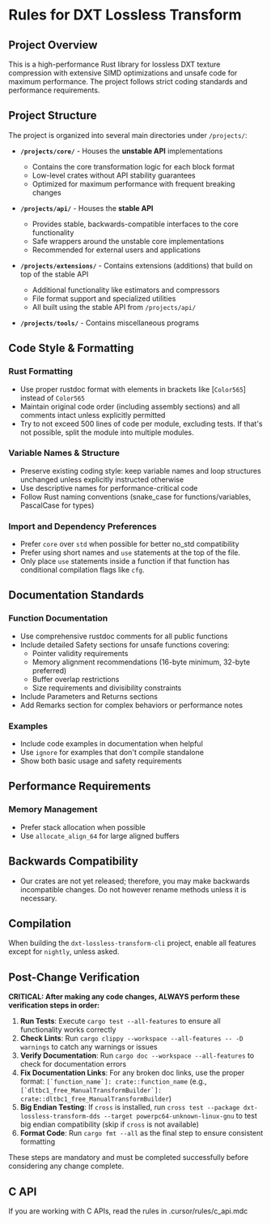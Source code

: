 # Rules for DXT Lossless Transform

## Project Overview

This is a high-performance Rust library for lossless DXT texture compression with extensive SIMD optimizations and unsafe code for maximum performance. The project follows strict coding standards and performance requirements.

## Project Structure

The project is organized into several main directories under `/projects/`:

- **`/projects/core/`** - Houses the **unstable API** implementations
  - Contains the core transformation logic for each block format
  - Low-level crates without API stability guarantees
  - Optimized for maximum performance with frequent breaking changes

- **`/projects/api/`** - Houses the **stable API** 
  - Provides stable, backwards-compatible interfaces to the core functionality
  - Safe wrappers around the unstable core implementations
  - Recommended for external users and applications

- **`/projects/extensions/`** - Contains extensions (additions) that build on top of the stable API
  - Additional functionality like estimators and compressors
  - File format support and specialized utilities
  - All built using the stable API from `/projects/api/`

- **`/projects/tools/`** - Contains miscellaneous programs

## Code Style & Formatting

### Rust Formatting

- Use proper rustdoc format with elements in brackets like [`Color565`] instead of `Color565`
- Maintain original code order (including assembly sections) and all comments intact unless explicitly permitted
- Try to not exceed 500 lines of code per module, excluding tests. If that's not possible, split the module into multiple modules.

### Variable Names & Structure

- Preserve existing coding style: keep variable names and loop structures unchanged unless explicitly instructed otherwise
- Use descriptive names for performance-critical code
- Follow Rust naming conventions (snake_case for functions/variables, PascalCase for types)

### Import and Dependency Preferences

- Prefer `core` over `std` when possible for better no_std compatibility
- Prefer using short names and `use` statements at the top of the file.
- Only place `use` statements inside a function if that function has conditional compilation flags like `cfg`.

## Documentation Standards

### Function Documentation

- Use comprehensive rustdoc comments for all public functions
- Include detailed Safety sections for unsafe functions covering:
  - Pointer validity requirements
  - Memory alignment recommendations (16-byte minimum, 32-byte preferred)
  - Buffer overlap restrictions
  - Size requirements and divisibility constraints
- Include Parameters and Returns sections
- Add Remarks section for complex behaviors or performance notes

### Examples

- Include code examples in documentation when helpful
- Use `ignore` for examples that don't compile standalone
- Show both basic usage and safety requirements

## Performance Requirements

### Memory Management

- Prefer stack allocation when possible
- Use `allocate_align_64` for large aligned buffers

## Backwards Compatibility

- Our crates are not yet released; therefore, you may make backwards incompatible changes. Do not however rename methods unless it is necessary.

## Compilation

When building the `dxt-lossless-transform-cli` project, enable all features except for `nightly`, unless asked.

## Post-Change Verification

**CRITICAL: After making any code changes, ALWAYS perform these verification steps in order:**

1. **Run Tests**: Execute `cargo test --all-features` to ensure all functionality works correctly
2. **Check Lints**: Run `cargo clippy --workspace --all-features -- -D warnings` to catch any warnings or issues
3. **Verify Documentation**: Run `cargo doc --workspace --all-features` to check for documentation errors
4. **Fix Documentation Links**: For any broken doc links, use the proper format: `` [`function_name`]: crate::function_name `` (e.g., `` [`dltbc1_free_ManualTransformBuilder`]: crate::dltbc1_free_ManualTransformBuilder ``)
5. **Big Endian Testing**: If `cross` is installed, run `cross test --package dxt-lossless-transform-dds --target powerpc64-unknown-linux-gnu` to test big endian compatibility (skip if `cross` is not available)
6. **Format Code**: Run `cargo fmt --all` as the final step to ensure consistent formatting

These steps are mandatory and must be completed successfully before considering any change complete.

## C API

If you are working with C APIs, read the rules in .cursor/rules/c_api.mdc